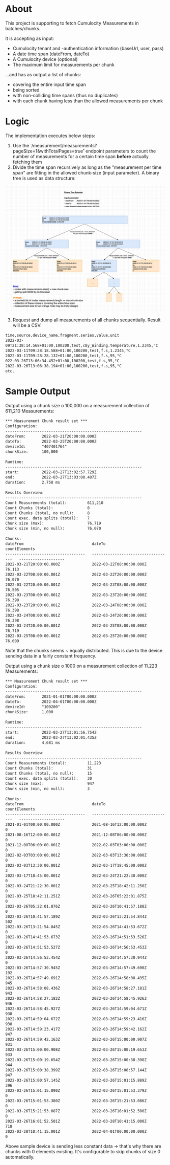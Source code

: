 
# About

This project is supporting to fetch Cumulocity Measurements in batches/chunks. 

It is accepting as input:
* Cumulocity tenant and -authentication information (baseUrl, user, pass)
* A date time span (dateFrom, dateTo)
* A Cumulocity device (optional)
* The maximum limit for measurements per chunk 

...and has as output a list of chunks:
* covering the entire input time span
* being sorted
* with non-colliding time spans (thus no duplicates)
* with each chunk having less than the allowed measurements per chunk

# Logic

The implementation executes below steps:

1) Use the ˙/measurement/measurements?pageSize=1&withTotalPages=true˚ endpoint parameters to count the number of measurements for a certain time span **before** actually fetching them
2) Divide the time span recursively as long as the "measurement per time span" are fitting in the allowed chunk-size (input parameter). A binary tree is used as data structure:

![Binary Tree Sample](/resources/imgs/binaryTree_readme.png)

3) Request and dump all measurements of all chunks sequentially. Result will be a CSV:

```csv
time,source,device_name,fragment.series,value,unit
2022-03-09T21:38:14.568+01:00,100200,test,c8y_Winding.temperature,1.2345,°C
2022-03-11T09:28:18.588+01:00,100200,test,f.s,1.2345,°C
2022-03-11T09:28:28.132+01:00,100200,test,f.s,95,°C
022-03-26T13:06:34.452+01:00,100200,test,f.s,95,°C
2022-03-26T13:06:38.194+01:00,100200,test,f.s,95,°C
etc.
```

# Sample Output

Output using a chunk size o 100,000 on a measurement collection of 611,210 Measurements:
```
*** Measurement Chunk result set ***
Configuration:
------------------------------------------------------------
dateFrom:       2022-03-21T20:00:00.000Z
dateTo:         2022-03-25T20:00:00.000Z
deviceId:       "407401764"
chunkSize:      100,000

Runtime:
------------------------------------------------------------
start:          2022-03-27T13:02:57.729Z
end:            2022-03-27T13:03:00.487Z
duration:       2,758 ms

Results Overview:
------------------------------------------------------------
Count Measurements (total):         611,210
Count Chunks (total):               8
Count Chunks (total, no null):      8
Count exec. data splits (total):    7
Chunk size (max):                   76,719
Chunk size (min, no null):          76,070

Chunks:
dateFrom                              dateTo                                countElements       
-----------------------------------   -----------------------------------   --------------------
2022-03-21T20:00:00.000Z              2022-03-22T08:00:00.000Z                            76,113
2022-03-22T08:00:00.001Z              2022-03-22T20:00:00.000Z                            76,070
2022-03-22T20:00:00.001Z              2022-03-23T08:00:00.000Z                            76,505
2022-03-23T08:00:00.001Z              2022-03-23T20:00:00.000Z                            76,398
2022-03-23T20:00:00.001Z              2022-03-24T08:00:00.000Z                            76,398
2022-03-24T08:00:00.001Z              2022-03-24T20:00:00.000Z                            76,398
2022-03-24T20:00:00.001Z              2022-03-25T08:00:00.000Z                            76,719
2022-03-25T08:00:00.001Z              2022-03-25T20:00:00.000Z                            76,609
```
Note that the chunks seems ~ equally distributed. This is due to the device sending data in a fairly constant frequency.


Output using a chunk size o 1000 on a measurement collection of 11.223 Measurements:

```
*** Measurement Chunk result set ***
Configuration:
------------------------------------------------------------
dateFrom:       2021-01-01T00:00:00.000Z
dateTo:         2022-04-01T00:00:00.000Z
deviceId:       "100200"
chunkSize:      1,000

Runtime:
------------------------------------------------------------
start:          2022-03-27T13:01:56.754Z
end:            2022-03-27T13:02:01.435Z
duration:       4,681 ms

Results Overview:
------------------------------------------------------------
Count Measurements (total):         11,223
Count Chunks (total):               31
Count Chunks (total, no null):      15
Count exec. data splits (total):    30
Chunk size (max):                   947
Chunk size (min, no null):          3

Chunks:
dateFrom                              dateTo                                countElements       
-----------------------------------   -----------------------------------   --------------------
2021-01-01T00:00:00.000Z              2021-08-16T12:00:00.000Z                                 0
2021-08-16T12:00:00.001Z              2021-12-08T06:00:00.000Z                                 0
2021-12-08T06:00:00.001Z              2022-02-03T03:00:00.000Z                                 0
2022-02-03T03:00:00.001Z              2022-03-03T13:30:00.000Z                                 0
2022-03-03T13:30:00.001Z              2022-03-17T18:45:00.000Z                                 3
2022-03-17T18:45:00.001Z              2022-03-24T21:22:30.000Z                                 0
2022-03-24T21:22:30.001Z              2022-03-25T18:42:11.250Z                                 0
2022-03-25T18:42:11.251Z              2022-03-26T05:22:01.875Z                                 0
2022-03-26T05:22:01.876Z              2022-03-26T10:41:57.188Z                                 0
2022-03-26T10:41:57.189Z              2022-03-26T13:21:54.844Z                               502
2022-03-26T13:21:54.845Z              2022-03-26T14:41:53.672Z                                 0
2022-03-26T14:41:53.673Z              2022-03-26T14:51:53.526Z                                 0
2022-03-26T14:51:53.527Z              2022-03-26T14:56:53.453Z                                 0
2022-03-26T14:56:53.454Z              2022-03-26T14:57:30.944Z                                 0
2022-03-26T14:57:30.945Z              2022-03-26T14:57:49.690Z                               192
2022-03-26T14:57:49.691Z              2022-03-26T14:58:08.435Z                               945
2022-03-26T14:58:08.436Z              2022-03-26T14:58:27.181Z                               943
2022-03-26T14:58:27.182Z              2022-03-26T14:58:45.926Z                               946
2022-03-26T14:58:45.927Z              2022-03-26T14:59:04.671Z                               938
2022-03-26T14:59:04.672Z              2022-03-26T14:59:23.416Z                               938
2022-03-26T14:59:23.417Z              2022-03-26T14:59:42.162Z                               947
2022-03-26T14:59:42.163Z              2022-03-26T15:00:00.907Z                               931
2022-03-26T15:00:00.908Z              2022-03-26T15:00:19.653Z                               933
2022-03-26T15:00:19.654Z              2022-03-26T15:00:38.398Z                               944
2022-03-26T15:00:38.399Z              2022-03-26T15:00:57.144Z                               947
2022-03-26T15:00:57.145Z              2022-03-26T15:01:15.889Z                               396
2022-03-26T15:01:15.890Z              2022-03-26T15:01:53.379Z                                 0
2022-03-26T15:01:53.380Z              2022-03-26T15:21:53.086Z                                 0
2022-03-26T15:21:53.087Z              2022-03-26T16:01:52.500Z                                 0
2022-03-26T16:01:52.501Z              2022-03-28T10:41:15.000Z                               718
2022-03-28T10:41:15.001Z              2022-04-01T00:00:00.000Z                                 0
```
Above sample device is sending less constant data -> that's why there are chunks with 0 elements existing. It's configurable to skip chunks of size 0 automatically.